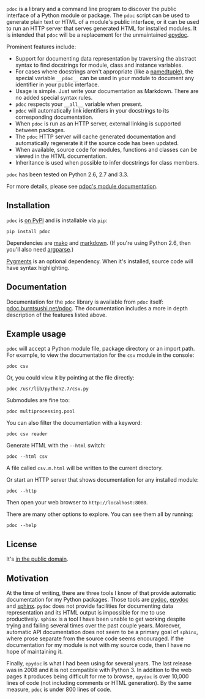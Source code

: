 `pdoc` is a library and a command line program to discover the public 
interface of a Python module or package. The `pdoc` script can be used to 
generate plain text or HTML of a module's public interface, or it can be used 
to run an HTTP server that serves generated HTML for installed modules.
It is intended that `pdoc` will be a replacement for the unmaintained
[epydoc](http://epydoc.sourceforge.net).

Prominent features include:

* Support for documenting data representation by traversing the abstract syntax 
  to find docstrings for module, class and instance variables.
* For cases where docstrings aren't appropriate (like a
  [namedtuple](http://docs.python.org/2.7/library/collections.html#namedtuple-factory-function-for-tuples-with-named-fields)),
  the special variable `__pdoc__` can be used in your module to
  document any identifier in your public interface.
* Usage is simple. Just write your documentation as Markdown. There are no 
  added special syntax rules.
* `pdoc` respects your `__all__` variable when present.
* `pdoc` will automatically link identifiers in your docstrings to its
  corresponding documentation.
* When `pdoc` is run as an HTTP server, external linking is supported between 
  packages.
* The `pdoc` HTTP server will cache generated documentation and automatically
  regenerate it if the source code has been updated.
* When available, source code for modules, functions and classes can be viewed 
  in the HTML documentation.
* Inheritance is used when possible to infer docstrings for class members.

`pdoc` has been tested on Python 2.6, 2.7 and 3.3.

For more details, please see
[pdoc's module documentation](http://pdoc.burntsushi.net/pdoc).


Installation
------------
`pdoc` is [on PyPI](https://pypi.python.org/pypi/pdoc) and is installable via 
`pip`:

    pip install pdoc

Dependencies are [mako](https://pypi.python.org/pypi/Mako) and
[markdown](https://pypi.python.org/pypi/Markdown). (If you're using Python
2.6, then you'll also need [argparse](https://pypi.python.org/pypi/argparse).)

[Pygments](https://pypi.python.org/pypi/Pygments) is an optional dependency. 
When it's installed, source code will have syntax highlighting.


Documentation
-------------
Documentation for the `pdoc` library is available from `pdoc` itself:
[pdoc.burntsushi.net/pdoc](http://pdoc.burntsushi.net/pdoc). The documentation 
includes a more in depth description of the features listed above.


Example usage
-------------
`pdoc` will accept a Python module file, package directory or an import path.
For example, to view the documentation for the `csv` module in the console:

    pdoc csv

Or, you could view it by pointing at the file directly:

    pdoc /usr/lib/python2.7/csv.py

Submodules are fine too:

    pdoc multiprocessing.pool

You can also filter the documentation with a keyword:

    pdoc csv reader

Generate HTML with the `--html` switch:

    pdoc --html csv

A file called `csv.m.html` will be written to the current directory.

Or start an HTTP server that shows documentation for any installed module:

    pdoc --http

Then open your web browser to `http://localhost:8080`.

There are many other options to explore. You can see them all by running:

    pdoc --help


License
-------
It's [in the public domain](http://unlicense.org).


Motivation
----------
At the time of writing, there are three tools I know of that provide automatic
documentation for my Python packages. Those tools are
[pydoc](http://docs.python.org/2/library/pydoc.html),
[epydoc](http://epydoc.sourceforge.net) and
[sphinx](http://sphinx-doc.org). `pydoc` does not provide facilities for 
documenting data representation and its HTML output is impossible for me to use 
productively. `sphinx` is a tool I have been unable to get working despite
trying and failing several times over the past couple years. Moreover, 
automatic API documentation does not seem to be a primary goal of `sphinx`,
where prose separate from the source code seems encouraged. If the 
documentation for my module is not with my source code, then I have no hope of 
maintaining it.

Finally, `epydoc` is what I had been using for several years. The last release 
was in 2008 and it is not compatible with Python 3. In addition to the web
pages it produces being difficult for me to browse, `epydoc` is over 10,000 
lines of code (not including comments or HTML generation). By the same measure,
`pdoc` is under 800 lines of code.

